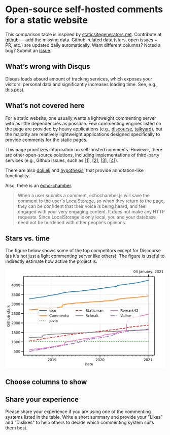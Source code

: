 # Open-source self-hosted comments for a static website

This comparison table is inspired by
[staticsitegenerators.net](http://staticsitegenerators.net/). Contribute at
[github](https://github.com/pozitron57/open-source-comments) —
add the missing data. Github-related data (stars, open issues + PR, etc.)
are updated daily automatically. Want different columns? Noted a bug? Submit
an [issue](https://github.com/pozitron57/open-source-comments/issues/new).

## What’s wrong with Disqus

Disqus loads absurd amount of tracking services, which exposes your visitors’
personal data and significantly increases loading time. See, e.g., 
[this post](http://donw.io/post/github-comments/#what-s-wrong-with-disqus).

## What’s not covered here

For a static website, one usually wants a lightweight commenting server with
as little dependencies as possible. Few commenting engines listed on the page
are provided by heavy applications (e.g.,
[discourse](https://github.com/discourse/discourse),
[talkyard](https://github.com/debiki/talkyard)), but the majority are
relatively lightweight applications designed specifically to provide 
comments for the static pages.

This page prioritizes information on self-hosted comments. However, there
are other open-source solutions, including implementations of third-party
services (e.g., Github issues, such as
[[1]](https://github.com/imsun/gitment),
[[2]](https://github.com/gitalk/gitalk),
[[3]](https://github.com/Blankj/awesome-comment),
[[4]](https://github.com/utterance/utterances)).

There are also [dokieli](https://github.com/linkeddata/dokieli) and
[hypothesis](https://web.hypothes.is/), that provide annotation-like
functinality.

Also, there is an
[echo-chamber](https://github.com/tessalt/echo-chamber-js).

>When a user submits a comment, echochamber.js will save the comment to the
>user's LocalStorage, so when they return to the page, they can be
>confident that their voice is being heard, and feel engaged with your very
>engaging content. It does not make any HTTP requests. Since LocalStorage
>is only local, you and your database need not be burdened with other
>people's opinions.

## Stars vs. time
The figure below shows some of the top competitors except for Discourse (as
it's not just a light commenting server like others). The figure is useful to
indirectly estimate how active the project is.

<a href="stars-v-date.png">
<img src="stars-v-date.png" alt="Plot stars vs. time" width="800px" />
</a>

## Choose columns to show

## Share your experience

Please share your experience if you are using one of the commenting systems
listed in the table. Write a short summary and provide your "Likes" and
"Dislikes" to help others to decide which commenting system suits them
best.
